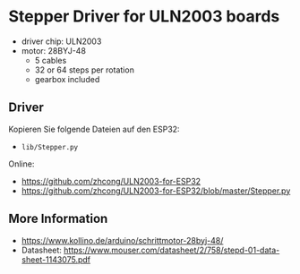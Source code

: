 # Stepper Driver for ULN2003 boards

* driver chip: ULN2003
* motor: 28BYJ-48
  * 5 cables
  * 32 or 64 steps per rotation
  * gearbox included

## Driver

Kopieren Sie folgende Dateien auf den ESP32:

* `lib/Stepper.py`

Online:

* https://github.com/zhcong/ULN2003-for-ESP32
* https://github.com/zhcong/ULN2003-for-ESP32/blob/master/Stepper.py

## More Information

* https://www.kollino.de/arduino/schrittmotor-28byj-48/
* Datasheet: https://www.mouser.com/datasheet/2/758/stepd-01-data-sheet-1143075.pdf
